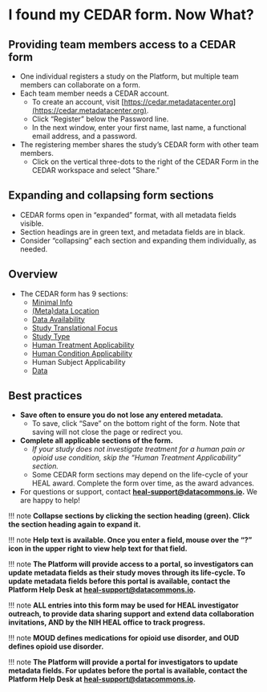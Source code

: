 # I found my CEDAR form. Now What?

## Providing team members access to a CEDAR form

* One individual registers a study on the Platform, but multiple team members can collaborate on a form. 
* Each team member needs a CEDAR account.
    * To create an account, visit [https://cedar.metadatacenter.org](https://cedar.metadatacenter.org).
    * Click “Register” below the Password line.
    * In the next window, enter your first name, last name, a functional email address, and a password.
* The registering member shares the study’s CEDAR form with other team members.
    * Click on the vertical three-dots to the right of the CEDAR Form in the CEDAR workspace and select "Share."

## Expanding and collapsing form sections

* CEDAR forms open in “expanded” format, with all metadata fields visible.
* Section headings are in green text, and metadata fields are in black.
* Consider “collapsing” each section and expanding them individually, as needed.


## Overview

* The CEDAR form has 9 sections: 
    * [Minimal Info](minimal-info.md) 
    * [(Meta)data Location](meta-data-location.md) 
    * [Data Availability](data-availability.md)
    * [Study Translational Focus](study-translational-focus.md) 
    * [Study Type](study-type.md) 
    * [Human Treatment Applicability](human-treatment-applicability.md) 
    * [Human Condition Applicability](human-condition-applicability.md) 
    * Human Subject Applicability
    * [Data](data.md) 

## Best practices

* **Save often to ensure you do not lose any entered metadata.**
    * To save, click “Save” on the bottom right of the form. Note that saving will not close the page or redirect you.
* **Complete all applicable sections of the form.** 
    * *If your study does not investigate treatment for a human pain or opioid use condition, skip the “Human Treatment Applicability” section.*
    * Some CEDAR form sections may depend on the life-cycle of your HEAL award. Complete the form over time, as the award advances.
* For questions or support, contact **heal-support@datacommons.io.** We are happy to help!

!!! note
    **Collapse sections by clicking the section heading (green). Click the section heading again to expand it.**
   
!!! note
    **Help text is available. Once you enter a field, mouse over the “?” icon in the upper right to view help text for that field.**

!!! note
    **The Platform will provide access to a portal, so investigators can update metadata fields as their study moves through its life-cycle. To update metadata fields before this portal is available, contact the Platform Help Desk at heal-support@datacommons.io.**

!!! note
    **ALL entries into this form may be used for HEAL investigator outreach, to provide data sharing support and extend data collaboration invitations, AND by the NIH HEAL office to track progress.**
   
!!! note
    **MOUD defines medications for opioid use disorder, and OUD defines opioid use disorder.**

!!! note
    **The Platform will provide a portal for investigators to update metadata fields. For updates before the portal is available, contact the Platform Help Desk at heal-support@datacommons.io.**


 







